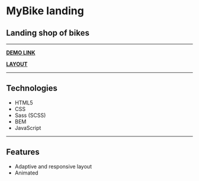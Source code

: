 # **MyBike landing**

## Landing shop of bikes
___

**[DEMO LINK](https://barantarasnew.github.io/MyBike-landing/)**

**[LAYOUT](https://www.figma.com/file/NZQAIydtHo5QkINyGLHNcq/BIKE-New-Version?node-id=0-1)**
___
## **Technologies**
+ HTML5
+ CSS
+ Sass (SCSS)
+ BEM
+ JavaScript

___

## **Features**
  + Adaptive and responsive layout
  + Animated